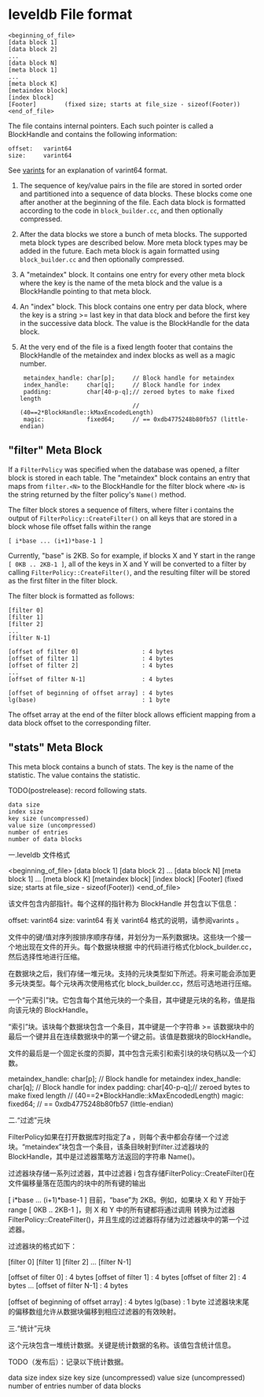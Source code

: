leveldb File format
===================

    <beginning_of_file>
    [data block 1]
    [data block 2]
    ...
    [data block N]
    [meta block 1]
    ...
    [meta block K]
    [metaindex block]
    [index block]
    [Footer]        (fixed size; starts at file_size - sizeof(Footer))
    <end_of_file>

The file contains internal pointers.  Each such pointer is called
a BlockHandle and contains the following information:

    offset:   varint64
    size:     varint64

See [varints](https://developers.google.com/protocol-buffers/docs/encoding#varints)
for an explanation of varint64 format.

1.  The sequence of key/value pairs in the file are stored in sorted
order and partitioned into a sequence of data blocks.  These blocks
come one after another at the beginning of the file.  Each data block
is formatted according to the code in `block_builder.cc`, and then
optionally compressed.

2. After the data blocks we store a bunch of meta blocks.  The
supported meta block types are described below.  More meta block types
may be added in the future.  Each meta block is again formatted using
`block_builder.cc` and then optionally compressed.

3. A "metaindex" block.  It contains one entry for every other meta
block where the key is the name of the meta block and the value is a
BlockHandle pointing to that meta block.

4. An "index" block.  This block contains one entry per data block,
where the key is a string >= last key in that data block and before
the first key in the successive data block.  The value is the
BlockHandle for the data block.

5. At the very end of the file is a fixed length footer that contains
the BlockHandle of the metaindex and index blocks as well as a magic number.

        metaindex_handle: char[p];     // Block handle for metaindex
        index_handle:     char[q];     // Block handle for index
        padding:          char[40-p-q];// zeroed bytes to make fixed length
                                       // (40==2*BlockHandle::kMaxEncodedLength)
        magic:            fixed64;     // == 0xdb4775248b80fb57 (little-endian)

## "filter" Meta Block

If a `FilterPolicy` was specified when the database was opened, a
filter block is stored in each table.  The "metaindex" block contains
an entry that maps from `filter.<N>` to the BlockHandle for the filter
block where `<N>` is the string returned by the filter policy's
`Name()` method.

The filter block stores a sequence of filters, where filter i contains
the output of `FilterPolicy::CreateFilter()` on all keys that are stored
in a block whose file offset falls within the range

    [ i*base ... (i+1)*base-1 ]

Currently, "base" is 2KB.  So for example, if blocks X and Y start in
the range `[ 0KB .. 2KB-1 ]`, all of the keys in X and Y will be
converted to a filter by calling `FilterPolicy::CreateFilter()`, and the
resulting filter will be stored as the first filter in the filter
block.

The filter block is formatted as follows:

    [filter 0]
    [filter 1]
    [filter 2]
    ...
    [filter N-1]

    [offset of filter 0]                  : 4 bytes
    [offset of filter 1]                  : 4 bytes
    [offset of filter 2]                  : 4 bytes
    ...
    [offset of filter N-1]                : 4 bytes

    [offset of beginning of offset array] : 4 bytes
    lg(base)                              : 1 byte

The offset array at the end of the filter block allows efficient
mapping from a data block offset to the corresponding filter.

## "stats" Meta Block

This meta block contains a bunch of stats.  The key is the name
of the statistic.  The value contains the statistic.

TODO(postrelease): record following stats.

    data size
    index size
    key size (uncompressed)
    value size (uncompressed)
    number of entries
    number of data blocks

一.leveldb 文件格式

<beginning_of_file>
[data block 1]
[data block 2]
...
[data block N]
[meta block 1]
...
[meta block K]
[metaindex block]
[index block]
[Footer]        (fixed size; starts at file_size - sizeof(Footer))
<end_of_file>

该文件包含内部指针。每个这样的指针称为 BlockHandle 并包含以下信息：

offset:   varint64
size:     varint64
有关 varint64 格式的说明，请参阅varints 。

文件中的键/值对序列按排序顺序存储，并划分为一系列数据块。这些块一个接一个地出现在文件的开头。每个数据块根据 中的代码进行格式化block_builder.cc，然后选择性地进行压缩。

在数据块之后，我们存储一堆元块。支持的元块类型如下所述。将来可能会添加更多元块类型。每个元块再次使用格式化 block_builder.cc，然后可选地进行压缩。

一个“元索引”块。它包含每个其他元块的一个条目，其中键是元块的名称，值是指向该元块的 BlockHandle。

“索引”块。该块每个数据块包含一个条目，其中键是一个字符串 >= 该数据块中的最后一个键并且在连续数据块中的第一个键之前。该值是数据块的BlockHandle。

文件的最后是一个固定长度的页脚，其中包含元索引和索引块的块句柄以及一个幻数。

 metaindex_handle: char[p];     // Block handle for metaindex
 index_handle:     char[q];     // Block handle for index
 padding:          char[40-p-q];// zeroed bytes to make fixed length
                                // (40==2*BlockHandle::kMaxEncodedLength)
 magic:            fixed64;     // == 0xdb4775248b80fb57 (little-endian)

二.“过滤”元块

FilterPolicy如果在打开数据库时指定了a ，则每个表中都会存储一个过滤块。“metaindex”块包含一个条目，该条目映射到filter.<N>过滤器块的 BlockHandle，其中<N>是过滤器策略方法返回的字符串 Name()。

过滤器块存储一系列过滤器，其中过滤器 i 包含存储FilterPolicy::CreateFilter()在文件偏移量落在范围内的块中的所有键的输出

[ i*base ... (i+1)*base-1 ]
目前，“base”为 2KB。例如，如果块 X 和 Y 开始于 range [ 0KB .. 2KB-1 ]，则 X 和 Y 中的所有键都将通过调用 转换为过滤器FilterPolicy::CreateFilter()，并且生成的过滤器将存储为过滤器块中的第一个过滤器。

过滤器块的格式如下：

[filter 0]
[filter 1]
[filter 2]
...
[filter N-1]

[offset of filter 0]                  : 4 bytes
[offset of filter 1]                  : 4 bytes
[offset of filter 2]                  : 4 bytes
...
[offset of filter N-1]                : 4 bytes

[offset of beginning of offset array] : 4 bytes
lg(base)                              : 1 byte
过滤器块末尾的偏移数组允许从数据块偏移到相应过滤器的有效映射。

三.“统计”元块

这个元块包含一堆统计数据。关键是统计数据的名称。该值包含统计信息。

TODO（发布后）：记录以下统计数据。

data size
index size
key size (uncompressed)
value size (uncompressed)
number of entries
number of data blocks